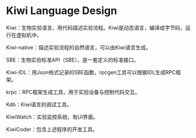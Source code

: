 # Kiwi Language Design

Kiwi：生物实验语言，用代码描述实验流程。Kiwi是动态语言，编译成字节码，运行在虚拟机中。

Kiwi-native：描述实验流程的自然语言，可以由Kiwi语言生成。

SBE：生物实验标准API（SBE），是一套定义的标准接口。

Kiwi-IDL：用Json格式记录的SBE函数，rpcgen工具可以根据IDL生成RPC框架。

krpc：RPC框架生成工具，用于实验设备与控制代码交互。

Kdb：Kiwi语言的调试工具。

KiwiWatch：实验监控系统，有UI界面。

KiwiCoder：包含上述程序的开发工具。
